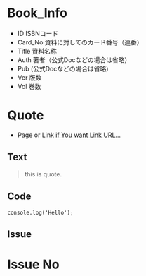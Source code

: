# Book_Info

- ID ISBNコード
- Card_No 資料に対してのカード番号（連番）
- Title 資料名称
- Auth 著者（公式Docなどの場合は省略）
- Pub (公式Docなどの場合は省略)
- Ver 版数
- Vol 巻数

# Quote

- Page or Link 
[if You want Link URL...](URL)
## Text 
> this is quote.

## Code
```
console.log('Hello');

```

## Issue

# Issue No